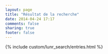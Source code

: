 ```yaml
---
layout: page
title: "Résultat de la recherche"
date: 2014-04-24 17:17
comments: false
sharing: true
footer: false
---
```

{% include custom/lunr_search/entries.html %}
